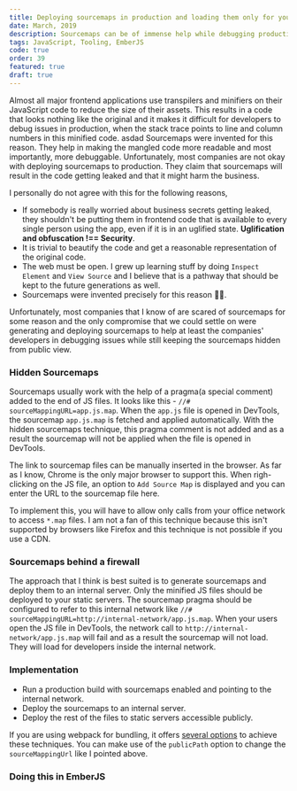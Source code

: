 ```yaml
---
title: Deploying sourcemaps in production and loading them only for your developers
date: March, 2019
description: Sourcemaps can be of immense help while debugging production issues. This post suggests approaches that can deploy sourcemaps while not revealing the sourcecode.
tags: JavaScript, Tooling, EmberJS
code: true
order: 39
featured: true
draft: true
---
```


Almost all major frontend applications use transpilers and minifiers on their JavaScript code
to reduce the size of their assets. This results in a code that looks nothing like the original
and it makes it difficult for developers to debug issues in production, when the stack trace
points to line and column numbers in this minified code.
asdad
Sourcemaps were invented for this reason. They help in making the mangled code more readable
and most importantly, more debuggable. Unfortunately, most companies are not okay with deploying
sourcemaps to production. They claim that sourcemaps will result in the code getting leaked
and that it might harm the business.

I personally do not agree with this for the following reasons,

* If somebody is really worried about business secrets getting leaked, they shouldn't be putting
  them in frontend code that is available to every single person using the app, even if it is in
  an uglified state. **Uglification and obfuscation !== Security**.
* It is trivial to beautify the code and get a reasonable representation of the original code.
* The web must be open. I grew up learning stuff by doing `Inspect Element` and `View Source`
  and I believe that is a pathway that should be kept to the future generations as well.
* Sourcemaps were invented precisely for this reason 🤷‍♂️.

Unfortunately, most companies that I know of are scared of sourcemaps for some reason and the only
compromise that we could settle on were generating and deploying sourcemaps to help at least the
companies' developers in debugging issues while still keeping the sourcemaps hidden from public view.

### **Hidden Sourcemaps**

Sourcemaps usually work with the help of a pragma(a special comment) added
to the end of JS files. It looks like this - `//# sourceMappingURL=app.js.map`. When the `app.js`
file is opened in DevTools, the sourcemap `app.js.map` is fetched and applied automatically. With
the hidden sourcemaps technique, this pragma comment is not added and as a result the sourcemap
will not be applied when the file is opened in DevTools.

The link to sourcemap files can be manually inserted in the browser. As far as I know, Chrome is the
only major browser to support this. When righ-clicking on the JS file, an option to `Add Source Map`
is displayed and you can enter the URL to the sourcemap file here.

To implement this, you will have to allow only calls from your office network to access `*.map` files.
I am not a fan of this technique because this isn't supported by browsers like Firefox and this technique
is not possible if you use a CDN.

### **Sourcemaps behind a firewall**

The approach that I think is best suited is to generate sourcemaps and deploy them to an internal
server. Only the minified JS files should be deployed to your static servers. The sourcemap pragma
should be configured to refer to this internal network like `//# sourceMappingURL=http://internal-network/app.js.map`.
When your users open the JS file in DevTools, the network call to `http://internal-network/app.js.map` will
fail and as a result the sourcemap will not load. They will load for developers inside the internal network.

### Implementation

* Run a production build with sourcemaps enabled and pointing to the internal network.
* Deploy the sourcemaps to an internal server.
* Deploy the rest of the files to static servers accessible publicly.

If you are using webpack for bundling, it offers
[several options](https://webpack.js.org/configuration/devtool/#production) to achieve these techniques. You can make
use of the `publicPath` option to change the `sourceMappingUrl` like I pointed above.

### Doing this in EmberJS
